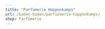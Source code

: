 ```yaml
---
title: "Parfümerie Hoppenkamps"
url: /baden-baden/parfuemerie-hoppenkamps/
shop: Parfümerie
---
```

